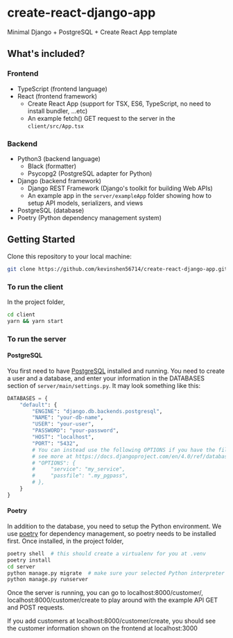 # create-react-django-app

Minimal Django + PostgreSQL + Create React App template

## What's included?

### Frontend

- TypeScript (frontend language)
- React (frontend framework)
  - Create React App (support for TSX, ES6, TypeScript, no need to install bundler, ...etc)
  - An example fetch() GET request to the server in the `client/src/App.tsx`

### Backend

- Python3 (backend language)
  - Black (formatter)
  - Psycopg2 (PostgreSQL adapter for Python)
- Django (backend framework)
  - Django REST Framework (Django's toolkit for building Web APIs)
  - An example app in the `server/exampleApp` folder showing how to setup API models, serializers, and views
- PostgreSQL (database)
- Poetry (Python dependency management system)

## Getting Started

Clone this repository to your local machine:

```bash
git clone https://github.com/kevinshen56714/create-react-django-app.git
```

### To run the client

In the project folder,

```bash
cd client
yarn && yarn start
```

### To run the server

#### PostgreSQL

You first need to have [PostgreSQL](https://www.postgresql.org/download/) installed and running. You need to create a user and a database, and enter your information in the DATABASES section of `server/main/settings.py`. It may look something like this:

```python
DATABASES = {
    "default": {
        "ENGINE": "django.db.backends.postgresql",
        "NAME": "your-db-name",
        "USER": "your-user",
        "PASSWORD": "your-password",
        "HOST": "localhost",
        "PORT": "5432",
        # You can instead use the following OPTIONS if you have the files set up
        # see more at https://docs.djangoproject.com/en/4.0/ref/databases/#postgresql-notes
        # "OPTIONS": {
        #     "service": "my_service",
        #     "passfile": ".my_pgpass",
        # },
    }
}
```

#### Poetry

In addition to the database, you need to setup the Python environment. We use [poetry](https://python-poetry.org/docs/#installation) for dependency management, so poetry needs to be installed first. Once installed, in the project folder,

```bash
poetry shell  # this should create a virtualenv for you at .venv
poetry install
cd server
python manage.py migrate  # make sure your selected Python interpreter is the one in .venv
python manage.py runserver
```

Once the server is running, you can go to localhost:8000/customer/, localhost:8000/customer/create to play around with the example API GET and POST requests.

If you add customers at localhost:8000/customer/create, you should see the customer information shown on the frontend at localhost:3000
